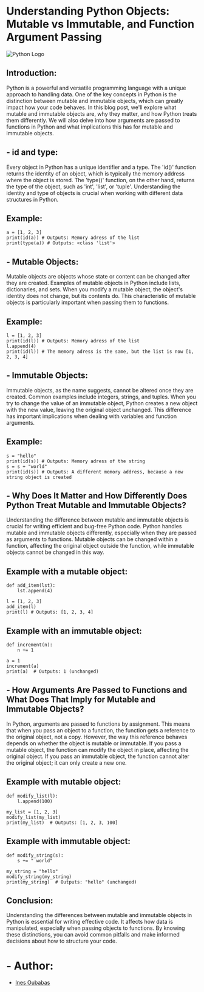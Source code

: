 # Understanding Python Objects: Mutable vs Immutable, and Function Argument Passing

![Python Logo](https://tse3.mm.bing.net/th?id=OIP.o7UGGxD7QmFLlVkwqT_OowHaEK&pid=Api&P=0&h=180)


## Introduction:
Python is a powerful and versatile programming language with a unique approach to handling data. One of the key concepts in Python is the distinction between mutable and immutable objects, which can greatly impact how your code behaves. In this blog post, we'll explore what mutable and immutable objects are, why they matter, and how Python treats them differently. We will also delve into how arguments are passed to functions in Python and what implications this has for mutable and immutable objects.


## - id and type:

Every object in Python has a unique identifier and a type. The 'id()' function returns the identity of an object, which is typically the memory address where the object is stored. The 'type()' function, on the other hand, returns the type of the object, such as 'int', 'list', or 'tuple'. Understanding the identity and type of objects is crucial when working with different data structures in Python.

## Example:

```
a = [1, 2, 3]
print(id(a)) # Outputs: Memory adress of the list
print(type(a)) # Outputs: <class 'list'>
```

## - Mutable Objects:

Mutable objects are objects whose state or content can be changed after they are created. Examples of mutable objects in Python include lists, dictionaries, and sets. When you modify a mutable object, the object's identity does not change, but its contents do. This characteristic of mutable objects is particularly important when passing them to functions.

## Example:

```
l = [1, 2, 3]
print(id(l)) # Outputs: Memory adress of the list
l.append(4)
print(id(l)) # The memory adress is the same, but the list is now [1, 2, 3, 4]
```

## - Immutable Objects:

Immutable objects, as the name suggests, cannot be altered once they are created. Common examples include integers, strings, and tuples. When you try to change the value of an immutable object, Python creates a new object with the new value, leaving the original object unchanged. This difference has important implications when dealing with variables and function arguments.

## Example:

```
s = "hello"
print(id(s)) # Outputs: Memory adress of the string
s = s + "world"
print(id(s)) # Outputs: A different memory address, because a new string object is created
```


## - Why Does It Matter and How Differently Does Python Treat Mutable and Immutable Objects?

Understanding the difference between mutable and immutable objects is crucial for writing efficient and bug-free Python code. Python handles mutable and immutable objects differently, especially when they are passed as arguments to functions. Mutable objects can be changed within a function, affecting the original object outside the function, while immutable objects cannot be changed in this way.

## Example with a mutable object:

```
def add_item(lst):
    lst.append(4)

l = [1, 2, 3]
add_item(l)
print(l) # Outputs: [1, 2, 3, 4]
```

## Example with an immutable object:

```
def increment(n):
    n += 1

a = 1
increment(a)
print(a)  # Outputs: 1 (unchanged)
```

## - How Arguments Are Passed to Functions and What Does That Imply for Mutable and Immutable Objects?

In Python, arguments are passed to functions by assignment. This means that when you pass an object to a function, the function gets a reference to the original object, not a copy. However, the way this reference behaves depends on whether the object is mutable or immutable. If you pass a mutable object, the function can modify the object in place, affecting the original object. If you pass an immutable object, the function cannot alter the original object; it can only create a new one.

## Example with mutable object:

```
def modify_list(l):
    l.append(100)

my_list = [1, 2, 3]
modify_list(my_list)
print(my_list)  # Outputs: [1, 2, 3, 100]
```

## Example with immutable object:

```
def modify_string(s):
    s += " world"

my_string = "hello"
modify_string(my_string)
print(my_string)  # Outputs: "hello" (unchanged)
```


## Conclusion:

Understanding the differences between mutable and immutable objects in Python is essential for writing effective code. It affects how data is manipulated, especially when passing objects to functions. By knowing these distinctions, you can avoid common pitfalls and make informed decisions about how to structure your code.

# - Author:

- [Ines Oubabas](https://github.com/Ines-Oubabas)
